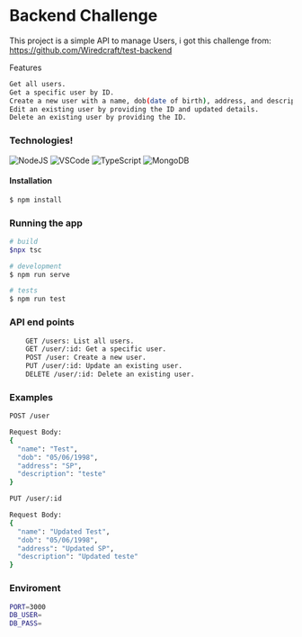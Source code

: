 # Backend Challenge

This project is a simple API to manage Users, i got this challenge from: https://github.com/Wiredcraft/test-backend

Features

```bash
Get all users.
Get a specific user by ID.
Create a new user with a name, dob(date of birth), address, and description.
Edit an existing user by providing the ID and updated details.
Delete an existing user by providing the ID.
```

### Technologies!

![NodeJS](https://img.shields.io/badge/Node.js-43853D?style=for-the-badge&logo=node.js&logoColor=white)
![VSCode](https://img.shields.io/badge/Visual_Studio_Code-0078D4?style=for-the-badge&logo=visual%20studio%20code&logoColor=white)
![TypeScript](https://img.shields.io/badge/TypeScript-007ACC?style=for-the-badge&logo=typescript&logoColor=white)
![MongoDB](https://img.shields.io/badge/MongoDB-4EA94B?style=for-the-badge&logo=mongodb&logoColor=white)

#### Installation

```bash
$ npm install
```

### Running the app

```bash
# build
$npx tsc

# development
$ npm run serve

# tests
$ npm run test
```

### API end points

```bash
    GET /users: List all users.
    GET /user/:id: Get a specific user.
    POST /user: Create a new user.
    PUT /user/:id: Update an existing user.
    DELETE /user/:id: Delete an existing user.
```

### Examples

```bash
POST /user

Request Body:
{
  "name": "Test",
  "dob": "05/06/1998",
  "address": "SP",
  "description": "teste"
}

PUT /user/:id

Request Body:
{
  "name": "Updated Test",
  "dob": "05/06/1998",
  "address": "Updated SP",
  "description": "Updated teste"
}
```

### Enviroment

```bash
PORT=3000
DB_USER=
DB_PASS=
```
